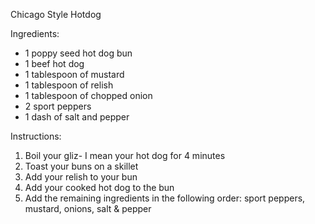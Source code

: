 Chicago Style Hotdog

Ingredients:
- 1 poppy seed hot dog bun
- 1 beef hot dog
- 1 tablespoon of mustard
- 1 tablespoon of relish
- 1 tablespoon of chopped onion
- 2 sport peppers
- 1 dash of salt and pepper


Instructions:
1. Boil your gliz- I mean your hot dog for 4 minutes
2. Toast your buns on a skillet
3. Add your relish to your bun
4. Add your cooked hot dog to the bun
5. Add the remaining ingredients in the following order: sport peppers, mustard, onions, salt & pepper
